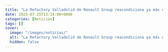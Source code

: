 ```yaml
---
title: "La Refactory Valladolid de Renault Group reacondiciona ya más de 1.700 vehículos y emplea a 25 personas"
date: 2025-07-25T13:14:08+0000
categories: [Noticias]
tags: []
cover:
  image: "/images/noticias/"
  alt: "La Refactory Valladolid de Renault Group reacondiciona ya más de 1.700 vehículos y emplea a 25 personas"
  hidden: false
---
```



